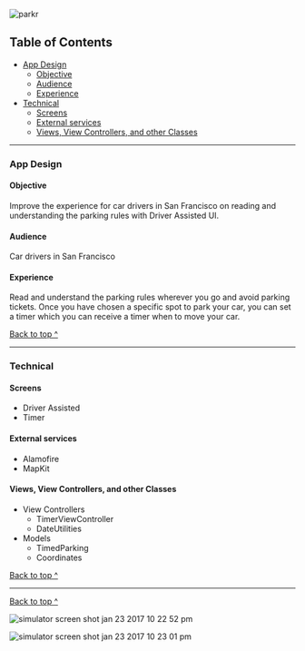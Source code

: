 ![parkr](https://cloud.githubusercontent.com/assets/17153572/22235898/1c7f4bce-e1b7-11e6-8c8b-720791bf1884.png)


## Table of Contents
  * [App Design](#app-design)
    * [Objective](#objective)
    * [Audience](#audience)
    * [Experience](#experience)
  * [Technical](#technical)
    * [Screens](#Screens)
    * [External services](#external-services)
    * [Views, View Controllers, and other Classes](#Views-View-Controllers-and-other-Classes)

---

### App Design

#### Objective
Improve the experience for car drivers in San Francisco on reading and understanding the parking rules with Driver Assisted UI.

#### Audience
Car drivers in San Francisco

#### Experience
Read and understand the parking rules wherever you go and avoid parking tickets. Once you have chosen a specific spot to park your car, you can set a timer which you can receive a timer when to move your car.

[Back to top ^](#)


---

### Technical

#### Screens
* Driver Assisted
* Timer

#### External services
* Alamofire
* MapKit

#### Views, View Controllers, and other Classes
* View Controllers
  * TimerViewController
  * DateUtilities
* Models
  * TimedParking
  * Coordinates


[Back to top ^](#)

---
[Back to top ^](#)

![simulator screen shot jan 23 2017 10 22 52 pm](https://cloud.githubusercontent.com/assets/17153572/22236460/95bf47ac-e1ba-11e6-85cf-813e55dcc845.png)

![simulator screen shot jan 23 2017 10 23 01 pm](https://cloud.githubusercontent.com/assets/17153572/22236505/e0f750ac-e1ba-11e6-8106-c09264df11ff.png)
 
